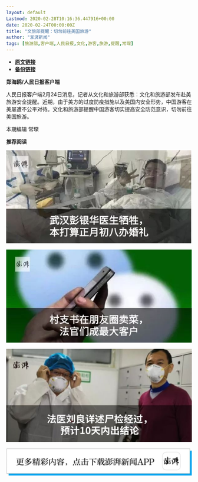 ```yaml
---
layout: default
Lastmod: 2020-02-28T10:16:36.447916+00:00
date: 2020-02-24T00:00:00Z
title: "文旅部提醒：切勿前往美国旅游"
author: "澎湃新闻"
tags: [旅游部,客户端,人民日报,文化,游客,旅游,提醒,常琛]
---
```


* [**原文链接**](https://mp.weixin.qq.com/s/9uXAViMiwpIDM09cIZP1jA)
* [**备份链接**](http://archive.today/jU43R)


**郑海鸥/人民日报客户端**

  

人民日报客户端2月24日消息，记者从文化和旅游部获悉：文化和旅游部发布赴美旅游安全提醒。近期，由于美方的过度防疫措施以及美国内安全形势，中国游客在美屡遭不公平对待。文化和旅游部提醒中国游客切实提高安全防范意识，切勿前往美国旅游。

  

本期编辑 常琛  

  

**推荐阅读**

  

[![](/images/post/12e0d94be82829ed4f958ea785fc7b62.jpg)](http://mp.weixin.qq.com/s?__biz=MjM5MzI5NTU3MQ==&mid=2651587716&idx=1&sn=9cf340714786ffd74330418b03bccf7c&chksm=bd6199388a16102e76351195f852c7325de5e1620da5882bd04ccd1ff7d24b0b5dff09895509&scene=21#wechat_redirect)

[![](/images/post/b7a1607b1b9dd9e435b97383f11e4fdb.jpg)](http://mp.weixin.qq.com/s?__biz=MjM5MzI5NTU3MQ==&mid=2651587171&idx=1&sn=8aae24846a49ce902e6c154354f8d8ec&chksm=bd619fdf8a1616c944b7af5c259ccdede7203b086feaaf72a3deb060cebf529ed9de32c73e10&scene=21#wechat_redirect)  

[![](/images/post/7ab7a6f45b8be28d6ef63bbb5b2fb589.jpg)](http://mp.weixin.qq.com/s?__biz=MjM5MzI5NTU3MQ==&mid=2651584757&idx=1&sn=a5572bcc0bdaaed9ec4dea0282c51e0f&chksm=bd6665498a11ec5fc1242f13c3065e039cfc31047777dbdea5ff09cebc50adc6f3e98a790191&scene=21#wechat_redirect)

[![](/images/post/faa036129172f4ba4cb775ad946d1eff.jpg)](https://a.app.qq.com/o/simple.jsp?pkgname=com.wondertek.paper)

